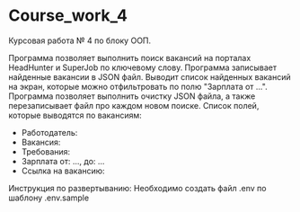 # Course_work_4

Курсовая работа № 4 по блоку ООП.

Программа позволяет выполнить поиск вакансий на порталах HeadHunter и SuperJob по ключевому слову.
Программа записывает найденные вакансии в JSON файл.
Выводит список найденных вакансий на экран, которые можно отфильтровать по полю "Зарплата от ...".
Программа позволяет выполнить очистку JSON файла, а также перезаписывает файл про каждом новом поиске.
Список полей, которые выводятся по вакансиям:
 - Работодатель:
 - Вакансия:
 - Требования: 
 - Зарплата от: ..., до: ... 
 - Ссылка  на вакансию: 


Инструкция по развертыванию:
Необходимо создать файл .env по шаблону .env.sample
